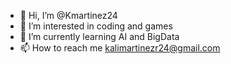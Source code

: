 - 👋 Hi, I’m @Kmartinez24
- 👀 I’m interested in coding and games
- 🌱 I’m currently learning AI and BigData
- 📫 How to reach me kalimartinezr24@gmail.com

<!---
Kmartinez24/Kmartinez24 is a ✨ special ✨ repository because its `README.md` (this file) appears on your GitHub profile.
You can click the Preview link to take a look at your changes.
--->
